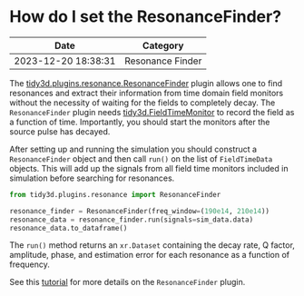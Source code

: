 # How do I set the ResonanceFinder?

| Date       | Category    |
|------------|-------------|
| 2023-12-20 18:38:31 | Resonance Finder |


The [tidy3d.plugins.resonance.ResonanceFinder](https://docs.flexcompute.com/projects/tidy3d/en/latest/api/_autosummary/tidy3d.plugins.resonance.ResonanceFinder.html#tidy3d.plugins.resonance.ResonanceFinder.html) plugin allows one to find resonances and extract their information from time domain field monitors without the necessity of waiting for the fields to completely decay. The `ResonanceFinder` plugin needs [tidy3d.FieldTimeMonitor](https://docs.flexcompute.com/projects/tidy3d/en/latest/api/_autosummary/tidy3d.FieldTimeMonitor.html) to record the field as a function of time. Importantly, you should start the monitors after the source pulse has decayed.

After setting up and running the simulation you should construct a `ResonanceFinder` object and then call `run()` on the list of `FieldTimeData` objects. This will add up the signals from all field time monitors included in simulation before searching for resonances.



```python
from tidy3d.plugins.resonance import ResonanceFinder

resonance_finder = ResonanceFinder(freq_window=(190e14, 210e14))
resonance_data = resonance_finder.run(signals=sim_data.data)
resonance_data.to_dataframe()

```





The `run()` method returns an `xr.Dataset` containing the decay rate, Q factor, amplitude, phase, and estimation error for each resonance as a function of frequency.

See this [tutorial](https://www.flexcompute.com/tidy3d/examples/notebooks/ResonanceFinder/) for more details on the `ResonanceFinder` plugin.